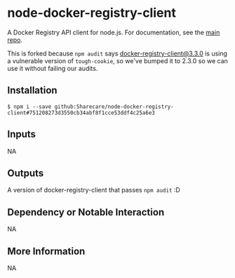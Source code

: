 # node-docker-registry-client

A Docker Registry API client for node.js. For documentation, see the
[main repo](https://github.com/joyent/node-docker-registry-client).

This is forked because `npm audit` says docker-registry-client@3.3.0
is using a vulnerable version of `tough-cookie`, so we've bumped it to
2.3.0 so we can use it without failing our audits.

## Installation

```
$ npm i --save github:Sharecare/node-docker-registry-client#751208273d3550cb34abf8f1cce53ddf4c25a6e3
```

## Inputs

NA

## Outputs

A version of docker-registry-client that passes `npm audit` :D

## Dependency or Notable Interaction

NA

## More Information

NA
